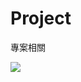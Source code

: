 # Project
專案相關


<img src="https://github.com/huihuiman/Project/blob/master/1045f84ff8d51a2330f7850934c53e19.jpg?raw=true" />
